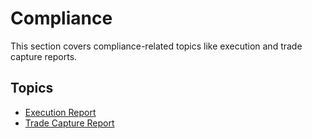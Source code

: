 # Compliance

This section covers compliance-related topics like execution and trade capture reports.

## Topics

- [Execution Report](execution-report/README.md)
- [Trade Capture Report](trade-capture-report/README.md)
